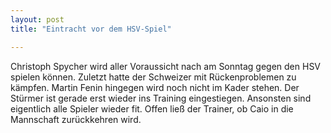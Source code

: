 ```yaml
---
layout: post
title: "Eintracht vor dem HSV-Spiel"

---
```


Christoph Spycher wird aller Voraussicht nach am Sonntag gegen den HSV spielen können. Zuletzt hatte der Schweizer mit Rückenproblemen zu kämpfen. Martin Fenin hingegen wird noch nicht im Kader stehen. Der Stürmer ist gerade erst wieder ins Training eingestiegen. Ansonsten sind eigentlich alle Spieler wieder fit. Offen ließ der Trainer, ob Caio in die Mannschaft zurückkehren wird.


